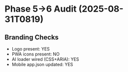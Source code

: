 # Phase 5→6 Audit (2025-08-31T0819)

## Branding Checks
- Logo present: YES
- PWA icons present: NO
- AI loader wired (CSS+ARIA): YES
- Mobile app.json updated: YES
